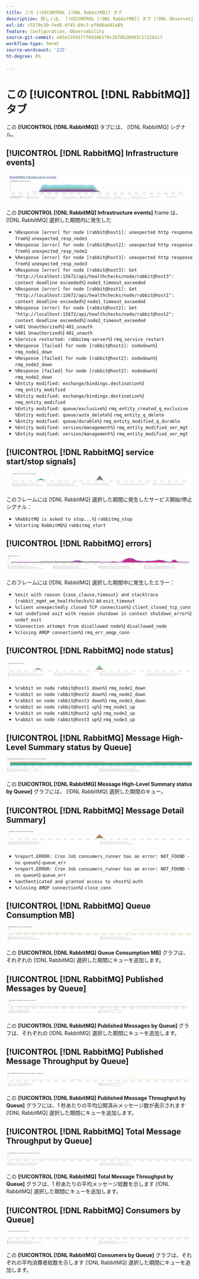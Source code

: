 ```yaml
---
title: この [!UICONTROL [!DNL RabbitMQ]] タブ
description: 詳しくは、 [!UICONTROL [!DNL RabbitMQ]] タブ [!DNL Observation for Adobe Commerce].
exl-id: c5370c30-fed8-4f45-89c3-ef0d6ad41a89
feature: Configuration, Observability
source-git-commit: e83e2359377f03506178c28f8b30993c172282c7
workflow-type: tm+mt
source-wordcount: '225'
ht-degree: 0%

---
```


# この [!UICONTROL [!DNL RabbitMQ]] タブ

この **[!UICONTROL [!DNL RabbitMQ]]** タブには、 [!DNL RabbitMQ] シグナル。

## [!UICONTROL [!DNL RabbitMQ] Infrastructure events]

![[!DNL RabbitMQ] インフラストラクチャイベント](../../assets/tools/observation-for-adobe-commerce/rabbitmq-tab-1.jpeg)

この **[!UICONTROL [!DNL RabbitMQ] Infrastructure events]** frame は、 [!DNL RabbitMQ] 選択した期間内に発生した

* `%Response [error] for node [rabbit@host1]: unexpected http response from%`) `unexpected_resp_node1`
* `%Response [error] for node [rabbit@host2]: unexpected http response from%`) `unexpected_resp_node2`
* `%Response [error] for node [rabbit@host3]: unexpected http response from%`) `unexpected_resp_node3`
* `%Response [error] for node [rabbit@host3]: Get "http://localhost:15672/api/healthchecks/node/rabbit@host3": context deadline exceeded%`) `node3_timeout_exceeded`
* `%Response [error] for node [rabbit@host1]: Get "http://localhost:15672/api/healthchecks/node/rabbit@host1": context deadline exceeded%`) `node1_timeout_exceeded`
* `%Response [error] for node [rabbit@host2]: Get "http://localhost:15672/api/healthchecks/node/rabbit@host2": context deadline exceeded%`) `node2_timeout_exceeded`
* `%401 Unauthorized%`) `401_unauth`
* `%401 Unauthorized%`) `401_unauth`
* `%Service restarted: rabbitmq-server%`) `rmq_service_restart`
* `%Response [failed] for node [rabbit@host1]: nodedown%`) `rmq_node1_down`
* `%Response [failed] for node [rabbit@host2]: nodedown%`) `rmq_node2_down`
* `%Response [failed] for node [rabbit@host2]: nodedown%`) `rmq_node2_down`
* `%Entity modified: exchange/bindings.destination%`) `rmq_entity_modified`
* `%Entity modified: exchange/bindings.destination%`) `rmq_entity_modified`
* `%Entity modified: queue/exclusive%`) `rmq_entity_created_q_exclusive` `%Entity modified: queue/auto_delete%`) `rmq_entity_q_delete`
* `%Entity modified: queue/durable%`) `rmq_entity_modified_q_durable`
* `%Entity modified: version/management%`) `rmq_entity_modified_ver_mgt`
* `%Entity modified: version/management%`) `rmq_entity_modified_ver_mgt`

## [!UICONTROL [!DNL RabbitMQ] service start/stop signals]

![[!DNL RabbitMQ] サービス開始/停止シグナル](../../assets/tools/observation-for-adobe-commerce/rabbitmq-tab-2.jpeg)

このフレームには [!DNL RabbitMQ] 選択した期間に発生したサービス開始/停止シグナル：

* `%RabbitMQ is asked to stop...%`) `rabbitmq_stop`
* `%Starting RabbitMQ%`) `rabbitmq_start`

## [!UICONTROL [!DNL RabbitMQ] errors]

![[!DNL RabbitMQ] エラー](../../assets/tools/observation-for-adobe-commerce/rabbitmq-tab-3.jpeg)

このフレームには [!DNL RabbitMQ] 選択した期間中に発生したエラー：

* `%exit with reason {case_clause,timeout} and stacktrace {rabbit_mgmt_wm_healthchecks%}` as `exit_timeout`
* `%client unexpectedly closed TCP connection%`) `client_closed_tcp_conn`
* `%at undefined exit with reason shutdown in context shutdown_error%`) `undef_exit`
* `%Connection attempt from disallowed node%`) `disallowed_node`
* `%closing AMQP connection%`) `rmq_err_amqp_conn`

## [!UICONTROL [!DNL RabbitMQ] node status]

![[!DNL RabbitMQ] ノードステータス](../../assets/tools/observation-for-adobe-commerce/rabbitmq-tab-4.jpeg)

* `%rabbit on node rabbit@host1 down%`) `rmq_node1_down`
* `%rabbit on node rabbit@host2 down%`) `rmq_node2_down`
* `%rabbit on node rabbit@host3 down%`) `rmq_node3_down`
* `%rabbit on node rabbit@host1 up%`) `rmq_node1_up`
* `%rabbit on node rabbit@host2 up%`) `rmq_node2_up`
* `%rabbit on node rabbit@host3 up%`) `rmq_node3_up`

## [!UICONTROL [!DNL RabbitMQ] Message High-Level Summary status by Queue]

![[!DNL RabbitMQ] キュー別メッセージの概要ステータス](../../assets/tools/observation-for-adobe-commerce/rabbitmq-tab-5.jpeg)

この **[!UICONTROL [!DNL RabbitMQ] Message High-Level Summary status by Queue]** グラフには、 [!DNL RabbitMQ] 選択した期間のキュー。

## [!UICONTROL [!DNL RabbitMQ] Message Detail Summary]

![[!DNL RabbitMQ] メッセージの詳細の概要](../../assets/tools/observation-for-adobe-commerce/rabbitmq-tab-6.jpeg)

* `%report.ERROR: Cron Job consumers_runner has an error: NOT_FOUND - no queue%`) `queue_err`
* `%report.ERROR: Cron Job consumers_runner has an error: NOT_FOUND - no queue%`) `queue_err`
* `%authenticated and granted access to vhost%`) `auth`
* `%closing AMQP connection%`) `close_conn`

## [!UICONTROL [!DNL RabbitMQ] Queue Consumption MB]

![[!DNL RabbitMQ] キュー消費 MB](../../assets/tools/observation-for-adobe-commerce/rabbitmq-tab-7.jpeg)

この **[!UICONTROL [!DNL RabbitMQ] Queue Consumption MB]** グラフは、それぞれの [!DNL RabbitMQ] 選択した期間にキューを追加します。

## [!UICONTROL [!DNL RabbitMQ] Published Messages by Queue]

![[!DNL RabbitMQ] 公開済みメッセージ（キュー別）](../../assets/tools/observation-for-adobe-commerce/rabbitmq-tab-8.jpeg)

この **[!UICONTROL [!DNL RabbitMQ] Published Messages by Queue]** グラフは、それぞれの [!DNL RabbitMQ] 選択した期間にキューを追加します。

## [!UICONTROL [!DNL RabbitMQ] Published Message Throughput by Queue]

![[!DNL RabbitMQ] キュー別の公開済みメッセージのスループット](../../assets/tools/observation-for-adobe-commerce/rabbitmq-tab-9.jpeg)

この **[!UICONTROL [!DNL RabbitMQ] Published Message Throughput by Queue]** グラフには、1 秒あたりの平均公開済みメッセージ数が表示されます [!DNL RabbitMQ] 選択した期間にキューを追加します。

## [!UICONTROL [!DNL RabbitMQ] Total Message Throughput by Queue]

![[!DNL RabbitMQ] キュー別の合計メッセージスループット](../../assets/tools/observation-for-adobe-commerce/rabbitmq-tab-10.jpeg)

この **[!UICONTROL [!DNL RabbitMQ] Total Message Throughput by Queue]** グラフは、1 秒あたりの平均メッセージ総数を示します [!DNL RabbitMQ] 選択した期間にキューを追加します。

## [!UICONTROL [!DNL RabbitMQ] Consumers by Queue]

![[!DNL RabbitMQ] キュー別消費者](../../assets/tools/observation-for-adobe-commerce/rabbitmq-tab-11.jpeg)

この **[!UICONTROL [!DNL RabbitMQ] Consumers by Queue]** グラフは、それぞれの平均消費者総数を示します [!DNL RabbitMQ] 選択した期間にキューを追加します。

